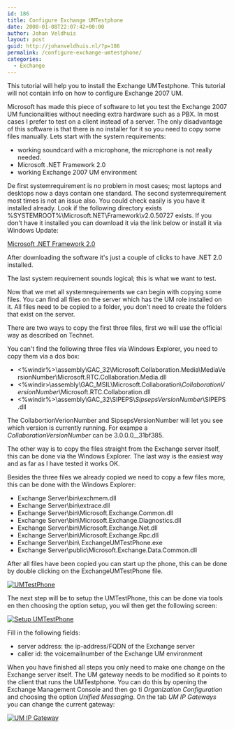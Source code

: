 ```yaml
---
id: 186
title: Configure Exchange UMTestphone
date: 2008-01-08T22:07:42+00:00
author: Johan Veldhuis
layout: post
guid: http://johanveldhuis.nl/?p=186
permalink: /configure-exchange-umtestphone/
categories:
  - Exchange
---
```

This tutorial will help you to install the Exchange UMTestphone. This tutorial will not contain info on how to configure Exchange 2007 UM.

Microsoft has made this piece of software to let you test the Exchange 2007 UM funcionalities without needing extra hardware such as a PBX. In most cases I prefer to test on a client instead of a server. The only disadvantage of this software is that there is no installer for it so you need to copy some files manually. Lets start with the system requirements:
<ul>
	<li>working soundcard with a microphone, the microphone is not really needed.</li>
	<li>Microsoft .NET Framework 2.0</li>
	<li>working Exchange 2007 UM environment</li>
</ul>
De first systemrequirement is no problem in most cases; most laptops and desktops now a days contain one standard. The second systemrequirement most times is not an issue also. You could check easily is you have it installed already. Look if the following directory exists %SYSTEMROOT%\Microsoft.NET\Framework\v2.0.50727 exists. If you don't have it installed you can download it via the link below or install it via Windows Update:

<a href="http://www.microsoft.com/downloads/details.aspx?FamilyId=0856EACB-4362-4B0D-8EDD-AAB15C5E04F5&amp;displaylang=en" target="_blank">Microsoft .NET Framework 2.0</a>

After downloading the software it's just a couple of clicks to have .NET 2.0 installed.

The last system requirement sounds logical; this is what we want to test.

Now that we met all systemrequirements we can begin with copying some files. You can find all files on the server which has the UM role installed on it. All files need to be copied to a folder, you don't need to create the folders that exist on the server.

There are two ways to copy the first three files, first we will use the official way as described on Technet.

You can't find the following three files via Windows Explorer, you need to copy them via a dos box:
<ul>
	<li>&lt;%windir%&gt;\assembly\GAC_32\Microsoft.Collaboration.Media\MediaVersionNumber\Microsoft.RTC.Collaboration.Media.dll</li>
	<li>&lt;%windir&gt;\assembly\GAC_MSIL\Microsoft.Collaboration\<em>CollaborationVersionNumber</em>\Microsoft.RTC.Collaboration.dll</li>
	<li>&lt;%windir%&gt;\assembly\GAC_32\SIPEPS\<em>SipsepsVersionNumber</em>\SIPEPS.dll</li>
</ul>
The CollabortionVerionNumber and SipsepsVersionNumber will let you see which version is currently running. For exampe a <em>CollaborationVersionNumber</em> can be 3.0.0.0__31bf385.

The other way is to copy the files straight from the Exchange server itself, this can be done via the Windows Explorer. The last way is the easiest way and as far as I have tested it works OK.

Besides the three files we already copied we need to copy a few files more, this can be done with the Windows Explorer:
<ul>
	<li>Exchange Server\bin\exchmem.dll</li>
	<li>Exchange Server\bin\extrace.dll</li>
	<li>Exchange Server\bin\Microsoft.Exchange.Common.dll</li>
	<li>Exchange Server\bin\Microsoft.Exchange.Diagnostics.dll</li>
	<li>Exchange Server\bin\Microsoft.Exchange.Net.dll</li>
	<li>Exchange Server\bin\Microsoft.Exchange.Rpc.dll</li>
	<li>Exchange Server\bin\ ExchangeUMTestPhone.exe</li>
	<li>Exchange Server\public\Microsoft.Exchange.Data.Common.dll</li>
</ul>
After all files have been copied you can start up the phone, this can be done by double clicking on the ExchangeUMTestPhone file.

<a title="UMTestPhone" href="https://johanveldhuis.nl/wp-content/uploads/2008/03/testphone.jpg"><img src="https://johanveldhuis.nl/wp-content/uploads/2008/03/testphone.thumbnail.jpg" alt="UMTestPhone" /></a>

The next step will be to setup the UMTestPhone, this can be done via tools en then choosing the option setup, you wil then get the following screen:

<a title="Setup UMTestPhone" href="https://johanveldhuis.nl/wp-admin/h/wp-content/uploads/2008/03/setup.jpg"><img src="https://johanveldhuis.nl/wp-content/uploads/2008/03/setup.thumbnail.jpg" alt="Setup UMTestPhone" /></a>

Fill in the following fields:
<ul>
	<li>server address: the ip-address/FQDN of the Exchange server</li>
	<li>caller id: the voicemailnumber of the Exchange UM environment</li>
</ul>
When you have finished all steps you only need to make one change on the Exchange server itself. The UM gateway needs to be modified so it points to the client that runs the UMTestphone. You can do this by opening the Exchange Management Console and then go ti <em>Organization Configuration</em> and choosing the option <em>Unified Messaging</em>. On the tab <em>UM IP Gateways</em> you can change the current gateway:

<a title="UM IP Gateway" href="https://johanveldhuis.nl/wp-content/uploads/2008/03/image7.jpg"><img src="https://johanveldhuis.nl/wp-content/uploads/2008/03/image7.thumbnail.jpg" alt="UM IP Gateway" /></a>